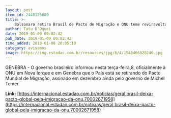 ```yaml
---
layout: post
item_id: 2448125689
title: >-
    Bolsonaro retira Brasil de Pacto de Migração e ONU teme reviravolta
author: Tatu D'Oquei
date: 2019-01-09 00:02:42
pub_date: 2019-01-09 00:02:42
time_added: 2019-01-08 20:05:10
category: avisamos
image: https://img.estadao.com.br/resources/jpg/6/4/1546466828246.jpg
---
```


GENEBRA - O governo brasileiro informou nesta terça-feira,8, oficialmente à ONU em Nova Iorque e em Genebra que o País está se retirando do Pacto Mundial de Migração, assinado em dezembro ainda pelo governo de Michel Temer.

**Link:** [https://internacional.estadao.com.br/noticias/geral,brasil-deixa-pacto-global-pela-imigracao-da-onu,70002671958](https://internacional.estadao.com.br/noticias/geral,brasil-deixa-pacto-global-pela-imigracao-da-onu,70002671958)

